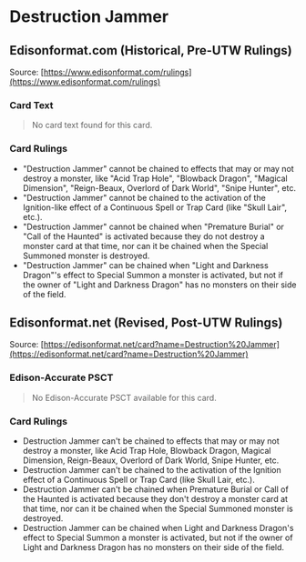 # Destruction Jammer

## Edisonformat.com (Historical, Pre-UTW Rulings)

Source: [https://www.edisonformat.com/rulings](https://www.edisonformat.com/rulings)

### Card Text

> No card text found for this card.

### Card Rulings

*   "Destruction Jammer" cannot be chained to effects that may or may not destroy a monster, like "Acid Trap Hole", "Blowback Dragon", "Magical Dimension", "Reign-Beaux, Overlord of Dark World", "Snipe Hunter", etc.
*   "Destruction Jammer" cannot be chained to the activation of the Ignition-like effect of a Continuous Spell or Trap Card (like "Skull Lair", etc.).
*   "Destruction Jammer" cannot be chained when "Premature Burial" or "Call of the Haunted" is activated because they do not destroy a monster card at that time, nor can it be chained when the Special Summoned monster is destroyed.
*   "Destruction Jammer" can be chained when "Light and Darkness Dragon"'s effect to Special Summon a monster is activated, but not if the owner of "Light and Darkness Dragon" has no monsters on their side of the field.

## Edisonformat.net (Revised, Post-UTW Rulings)

Source: [https://edisonformat.net/card?name=Destruction%20Jammer](https://edisonformat.net/card?name=Destruction%20Jammer)

### Edison-Accurate PSCT

> No Edison-Accurate PSCT available for this card.

### Card Rulings

*   Destruction Jammer can't be chained to effects that may or may not destroy a monster, like Acid Trap Hole, Blowback Dragon, Magical Dimension, Reign-Beaux, Overlord of Dark World, Snipe Hunter, etc.
*   Destruction Jammer can't be chained to the activation of the Ignition effect of a Continuous Spell or Trap Card (like Skull Lair, etc.).
*   Destruction Jammer can't be chained when Premature Burial or Call of the Haunted is activated because they don't destroy a monster card at that time, nor can it be chained when the Special Summoned monster is destroyed.
*   Destruction Jammer can be chained when Light and Darkness Dragon's effect to Special Summon a monster is activated, but not if the owner of Light and Darkness Dragon has no monsters on their side of the field.
            